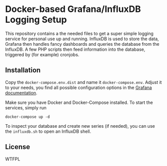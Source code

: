 Docker-based Grafana/InfluxDB Logging Setup
===========================================

This repository contains a the needed files to get a super simple logging service
for personal use up and running. InfluxDB is used to store the data, Grafana then
handles fancy dashboards and queries the database from the InfluxDB. A few PHP
scripts then feed information into the database, triggered by (for example)
cronjobs.

Installation
------------

Copy the ``docker-compose.env.dist`` and name it ``docker-compose.env``. Adjust it
to your needs, you find all possible configuration options in the
[Grafana documentation](http://docs.grafana.org/installation/configuration/).

Make sure you have Docker and Docker-Compose installed. To start the services,
simply run

    docker-compose up -d

To inspect your database and create new series (if needed), you can use the
``influxdb.sh`` to open an InfluxDB shell.

License
-------

WTFPL
